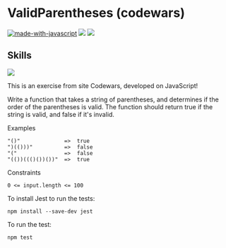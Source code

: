 # ValidParentheses (codewars)

[![made-with-javascript](https://img.shields.io/badge/Made%20with-JavaScript-1f425f.svg)](https://www.javascript.com)
<img src="https://img.shields.io/badge/-Jest-1f425f"> <img src="https://img.shields.io/badge/-NPM-1f425f">

## Skills

<img src="https://img.shields.io/badge/-Algorithms-1f425f"> 

This is an exercise from site Codewars, developed on JavaScript!

Write a function that takes a string of parentheses, and determines if the order of the parentheses is valid. The function should return true if the string is valid, and false if it's invalid.

Examples
```
"()"              =>  true
")(()))"          =>  false
"("               =>  false
"(())((()())())"  =>  true
```
Constraints
```
0 <= input.length <= 100
```

To install Jest to run the tests:
```
npm install --save-dev jest
```
To run the test:
```
npm test
```
